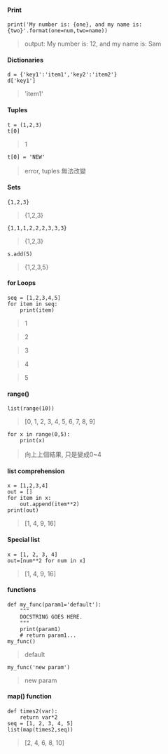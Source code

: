 #### Print 
    print('My number is: {one}, and my name is: {two}'.format(one=num,two=name))
> output: My number is: 12, and my name is: Sam 

#### Dictionaries 
    d = {'key1':'item1','key2':'item2'}
    d['key1']
> 'item1'    

#### Tuples 
    t = (1,2,3)
    t[0]
> 1  
  
    t[0] = 'NEW'
> error, tuples 無法改變  
#### Sets 
    {1,2,3} 
> {1,2,3} 

    {1,1,1,2,2,2,3,3,3} 
> {1,2,3} 

    s.add(5) 
> {1,2,3,5} 

#### for Loops 
    seq = [1,2,3,4,5] 
    for item in seq: 
        print(item) 
> 1 

> 2 

> 3 

> 4 

> 5 

#### range() 
    list(range(10)) 
> [0, 1, 2, 3, 4, 5, 6, 7, 8, 9] 

    for x in range(0,5):
        print(x) 
> 向上上個結果, 只是變成0~4 

#### list comprehension 
    x = [1,2,3,4] 
    out = [] 
    for item in x: 
        out.append(item**2)
    print(out) 
> [1, 4, 9, 16] 

#### Special list 
    x = [1, 2, 3, 4]
    out=[num**2 for num in x]
> [1, 4, 9, 16] 

#### functions 
    def my_func(param1='default'):
        """
        DOCSTRING GOES HERE.
        """ 
        print(param1)
        # return param1... 
    my_func() 
> default 

    my_func('new param')
> new param 

#### map() function 
    def times2(var): 
        return var*2
    seq = [1, 2, 3, 4, 5] 
    list(map(times2,seq)) 
> [2, 4, 6, 8, 10] 



